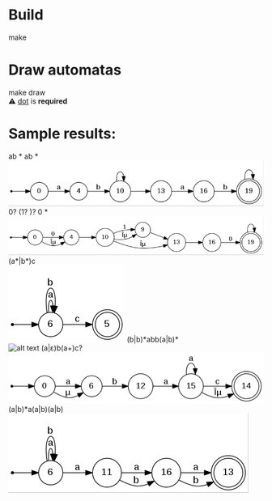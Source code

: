 # Build
make

# Draw automatas
make draw<br/>
:warning: <a href="http://www.graphviz.org/">dot</a> is **required**

# Sample results:
ab \* ab \*<br/>
![alt text](https://github.com/JmDeleon2000/compiladores/blob/2131fa3b6de4815756cb89b17fbbc995140d3cc6/results/graph1.png?raw=true)
0? (1? )? 0 \*<br/>
![alt text](https://github.com/JmDeleon2000/compiladores/blob/2131fa3b6de4815756cb89b17fbbc995140d3cc6/results/graph2.png?raw=true)
(a\*|b\*)c<br/>
![alt text](https://github.com/JmDeleon2000/compiladores/blob/2131fa3b6de4815756cb89b17fbbc995140d3cc6/results/graph3.png?raw=true)
(b|b)\*abb(a|b)\*<br/>
![alt text](?raw=true)
(a|ε)b(a+)c?<br/>
![alt text](https://github.com/JmDeleon2000/compiladores/blob/2131fa3b6de4815756cb89b17fbbc995140d3cc6/results/graph5.png?raw=true)
(a|b)\*a(a|b)(a|b)<br/>
![alt text](https://github.com/JmDeleon2000/compiladores/blob/2131fa3b6de4815756cb89b17fbbc995140d3cc6/results/graph6.png?raw=true)
